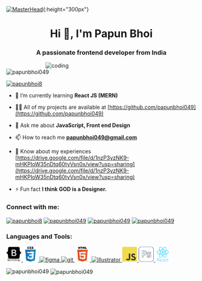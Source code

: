 [![MasterHead](https://www.behance.net/gallery/63700641/Computer-Programming-Software-Code-4K-Background)](https://www.behance.net/gallery/63700641/Computer-Programming-Software-Code-4K-Background){:height="300px"}

<h1 align="center">Hi 👋, I'm Papun Bhoi</h1>
<h3 align="center">A passionate frontend developer from India</h3>
<img align="right" alt="coding" width="400" src="https://upload.wikimedia.org/wikipedia/commons/6/6f/Programming123najra.gif">


<p align="left"> <img src="https://komarev.com/ghpvc/?username=papunbhoi049&label=Profile%20views&color=0e75b6&style=flat" alt="papunbhoi049" /> </p>

<p align="left"> <a href="https://twitter.com/papunbhoi8" target="blank"><img src="https://img.shields.io/twitter/follow/papunbhoi8?logo=twitter&style=for-the-badge" alt="papunbhoi8" /></a> </p>

- 🌱 I’m currently learning **React JS (MERN)**

- 👨‍💻 All of my projects are available at [https://github.com/papunbhoi049](https://github.com/papunbhoi049)

- 💬 Ask me about **JavaScript, Front end Design**

- 📫 How to reach me **papunbhoi049@gmail.com**

- 📄 Know about my experiences [https://drive.google.com/file/d/1nzP3yzNK9-mHKPIoW35nDtq60tyVsn0x/view?usp=sharing](https://drive.google.com/file/d/1nzP3yzNK9-mHKPIoW35nDtq60tyVsn0x/view?usp=sharing)

- ⚡ Fun fact **I think GOD is a Designer.**

<h3 align="left">Connect with me:</h3>
<p align="left">
<a href="https://twitter.com/papunbhoi8" target="blank"><img align="center" src="https://raw.githubusercontent.com/rahuldkjain/github-profile-readme-generator/master/src/images/icons/Social/twitter.svg" alt="papunbhoi8" height="30" width="40" /></a>
<a href="https://linkedin.com/in/papunbhoi049" target="blank"><img align="center" src="https://raw.githubusercontent.com/rahuldkjain/github-profile-readme-generator/master/src/images/icons/Social/linked-in-alt.svg" alt="papunbhoi049" height="30" width="40" /></a>
<a href="https://fb.com/papunbhoi049" target="blank"><img align="center" src="https://raw.githubusercontent.com/rahuldkjain/github-profile-readme-generator/master/src/images/icons/Social/facebook.svg" alt="papunbhoi049" height="30" width="40" /></a>
<a href="https://instagram.com/papunbhoi049" target="blank"><img align="center" src="https://raw.githubusercontent.com/rahuldkjain/github-profile-readme-generator/master/src/images/icons/Social/instagram.svg" alt="papunbhoi049" height="30" width="40" /></a>
</p>

<h3 align="left">Languages and Tools:</h3>
<p align="left"> <a href="https://getbootstrap.com" target="_blank" rel="noreferrer"> <img src="https://raw.githubusercontent.com/devicons/devicon/master/icons/bootstrap/bootstrap-plain-wordmark.svg" alt="bootstrap" width="40" height="40"/> </a> <a href="https://www.w3schools.com/css/" target="_blank" rel="noreferrer"> <img src="https://raw.githubusercontent.com/devicons/devicon/master/icons/css3/css3-original-wordmark.svg" alt="css3" width="40" height="40"/> </a> <a href="https://www.figma.com/" target="_blank" rel="noreferrer"> <img src="https://www.vectorlogo.zone/logos/figma/figma-icon.svg" alt="figma" width="40" height="40"/> </a> <a href="https://git-scm.com/" target="_blank" rel="noreferrer"> <img src="https://www.vectorlogo.zone/logos/git-scm/git-scm-icon.svg" alt="git" width="40" height="40"/> </a> <a href="https://www.w3.org/html/" target="_blank" rel="noreferrer"> <img src="https://raw.githubusercontent.com/devicons/devicon/master/icons/html5/html5-original-wordmark.svg" alt="html5" width="40" height="40"/> </a> <a href="https://www.adobe.com/in/products/illustrator.html" target="_blank" rel="noreferrer"> <img src="https://www.vectorlogo.zone/logos/adobe_illustrator/adobe_illustrator-icon.svg" alt="illustrator" width="40" height="40"/> </a> <a href="https://developer.mozilla.org/en-US/docs/Web/JavaScript" target="_blank" rel="noreferrer"> <img src="https://raw.githubusercontent.com/devicons/devicon/master/icons/javascript/javascript-original.svg" alt="javascript" width="40" height="40"/> </a> <a href="https://www.photoshop.com/en" target="_blank" rel="noreferrer"> <img src="https://raw.githubusercontent.com/devicons/devicon/master/icons/photoshop/photoshop-line.svg" alt="photoshop" width="40" height="40"/> </a> <a href="https://reactjs.org/" target="_blank" rel="noreferrer"> <img src="https://raw.githubusercontent.com/devicons/devicon/master/icons/react/react-original-wordmark.svg" alt="react" width="40" height="40"/> </a> </p>

<p><img align="left" src="https://github-readme-stats.vercel.app/api/top-langs?username=papunbhoi049&show_icons=true&locale=en&layout=compact" alt="papunbhoi049" /></p>

<p>&nbsp;<img align="center" src="https://github-readme-stats.vercel.app/api?username=papunbhoi049&show_icons=true&locale=en" alt="papunbhoi049" /></p>
